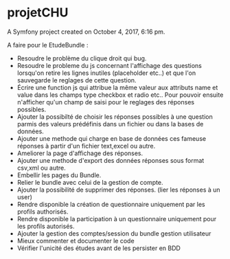projetCHU
=========

A Symfony project created on October 4, 2017, 6:16 pm.

<p>A faire pour le EtudeBundle :</p>
<ul>
    <li>Resoudre le problème du clique droit qui bug.</li>
    <li>Resoudre le probleme du js concernant l'affichage des questions lorsqu'on retire les lignes inutiles (placeholder etc..) et que l'on sauvegarde le reglages de cette question.</li>
    <li>Écrire une function js qui attribue la même valeur aux attributs name et value dans les champs type checkbox et radio etc.. Pour pouvoir ensuite n'afficher qu'un champ de saisi pour le reglages des réponses possibles.</li>
    <li>Ajouter la possibilté de choisir les réponses possibles à une question parmis des valeurs prédéfinis dans un fichier ou dans la bases de données.</li>
    <li>Ajouter une methode qui charge en base de données ces fameuse réponses à partir d'un fichier text,excel ou autre.</li>
    <li>Ameliorer la page d'affichage des réponses.</li>
    <li>Ajouter une methode d'export des données réponses sous format csv,xml ou autre.</li>
    <li>Embellir les pages du Bundle.</li>
    <li>Relier le bundle avec celui de la gestion de compte.</li>
    <li>Ajouter la possibilité de supprimer des réponses. (lier les réponses à un user)</li>
    <li>Rendre disponible la création de questionnaire uniquement par les profils authorisés.</li>
    <li>Rendre disponible la participation à un questionnaire uniquement pour les profils autorisés.</li>
    <li>Ajouter la gestion des comptes/session du bundle gestion utilisateur</li>
    <li>Mieux commenter et documenter le code</li>
    <li>Vérifier l'unicité des études avant de les persister en BDD</li>
</ul>
